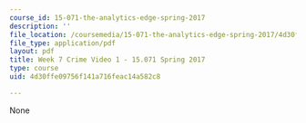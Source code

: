 ```yaml
---
course_id: 15-071-the-analytics-edge-spring-2017
description: ''
file_location: /coursemedia/15-071-the-analytics-edge-spring-2017/4d30ffe09756f141a716feac14a582c8_MIT15_071S17_Unit7_Crime.pdf
file_type: application/pdf
layout: pdf
title: Week 7 Crime Video 1 - 15.071 Spring 2017
type: course
uid: 4d30ffe09756f141a716feac14a582c8

---
```

None
